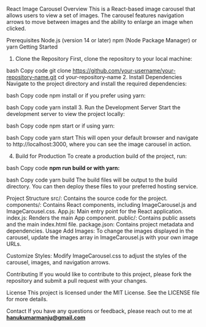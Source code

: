 React Image Carousel
Overview
This is a React-based image carousel that allows users to view a set of images. The carousel features navigation arrows to move between images and the ability to enlarge an image when clicked.

Prerequisites
Node.js (version 14 or later)
npm (Node Package Manager) or yarn
Getting Started
1. Clone the Repository
First, clone the repository to your local machine:

bash
Copy code
git clone https://github.com/your-username/your-repository-name.git
cd your-repository-name
2. Install Dependencies
Navigate to the project directory and install the required dependencies:

bash
Copy code
npm install
or if you prefer using yarn:

bash
Copy code
yarn install
3. Run the Development Server
Start the development server to view the project locally:

bash
Copy code
npm start
or if using yarn:

bash
Copy code
yarn start
This will open your default browser and navigate to http://localhost:3000, where you can see the image carousel in action.

4. Build for Production
To create a production build of the project, run:

bash
Copy code
**npm run build
or with yarn:**

bash
Copy code
yarn build
The build files will be output to the build directory. You can then deploy these files to your preferred hosting service.

Project Structure
src/: Contains the source code for the project.
components/: Contains React components, including ImageCarousel.js and ImageCarousel.css.
App.js: Main entry point for the React application.
index.js: Renders the main App component.
public/: Contains public assets and the main index.html file.
package.json: Contains project metadata and dependencies.
Usage
Add Images: To change the images displayed in the carousel, update the images array in ImageCarousel.js with your own image URLs.

Customize Styles: Modify ImageCarousel.css to adjust the styles of the carousel, images, and navigation arrows.

Contributing
If you would like to contribute to this project, please fork the repository and submit a pull request with your changes.

License
This project is licensed under the MIT License. See the LICENSE file for more details.

Contact
If you have any questions or feedback, please reach out to me at **hanukumarmanju@gmail.com**

